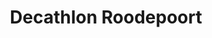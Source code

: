 ---
title: "Decathlon Roodepoort"
url: /little-falls-roodepoort/decathlon-roodepoort/
shop: sports
---